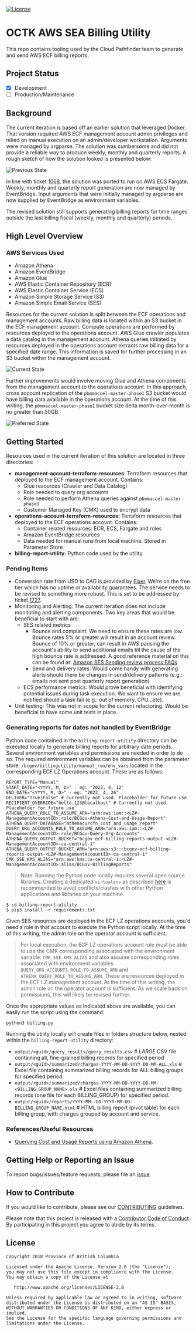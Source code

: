 [![License](https://img.shields.io/badge/License-Apache%202.0-blue.svg)](./LICENSE)

# OCTK AWS SEA Billing Utility
This repo contains tooling used by the Cloud Pathfinder team to generate and send AWS ECF billing reports.

## Project Status

- [x] Development
- [ ] Production/Maintenance

## Background

The current iteration is based off an earlier solution that leveraged Docker. That version required AWS ECF management account admin privileges and relied on  manual execution on an admin/developer workstation. Arguments were managed by argparse. The solution was cumbersome and did not provide a reliable way to produce weekly, monthly and quarterly reports. A rough sketch of how the solution looked is presented below:

![Previous State](./docs/figs/png/billing_utility_previous_state.drawio.png)

In line with ticket [1068](https://github.com/bcgov/cloud-pathfinder/issues/1068), the solution was ported to run on AWS ECS Fargate. Weekly, monthly and quarterly report generation are now managed by EventBridge. Input arguments that were initially managed by argparse are now supplied by EventBridge as environment variables.

The revised solution still supports generating billing reports for time ranges outside the last billing fiscal (weekly, monthly and quarterly) periods.

## High Level Overview
### AWS Services Used
- Amazon Athena
- Amazon EventBridge
- Amazon Glue
- AWS Elastic Container Repository (ECR)
- AWS Elastic Container Service (ECS)
- Amazon Simple Storage Service (S3)
- Amazon Simple Email Service (SES)

Resources for the current solution is split between the ECF operations and management accounts. Raw billing data is located within an S3 bucket in the ECF management account. Compute operations are performed by resources deployed to the operations account. AWS Glue crawler populates a data catalog in the management account. Athena queries initiated by resources deployed in the operations account extracts raw billing data for a specified date range. This information is saved for further processing in an S3 bucket within the management account.

![Current State](./docs/figs/png/billing_utility_current_state.drawio.png)

Further improvements would involve moving Glue and Athena components from the management account to the operations account. In this approach, cross account replication of the `pbmmaccel-master-phase1` S3 bucket would have billing data available in the operations account. At the time of this writing, the `pbmmaccel-master-phase1` bucket size delta month-over-month is no greater than 50GB.

![Preferred State](./docs/figs/png/billing_utility_preferred_state.drawio.png)


## Getting Started
Resources used in the current iteration of this solution are located in three directories:
- **management-account-terraform-resources**: Terraform resources that deployed to the ECF management account. Contains:
  - Glue resources (Crawler and Data Catalog)
  - Role needed to query org accounts
  - Role needed to perform Athena queries against `pbmmaccel-master-phase1`
  - Customer Managed Key (CMK) used to encrypt data
- **operations-account-terraform-resources:** Terraform resources that deployed to the ECF operations account. Contains:
  - Container related resources: ECR, ECS, Fargate and roles
  - Amazon EventBridge resources
  - Data needed for manual runs from local machine. Stored in Parameter Store
- **billing-report-utility:** Python code used by the utility


### Pending Items
- Conversion rate from USD to CAD is provided by [Fixer](https://fixer.io/). We're on the free tier which has no uptime or availability guarantees. The service needs to be revised to something more robust. This is set to be addressed by ticket [1727](https://github.com/bcgov/cloud-pathfinder/issues/1727).
- Monitoring and Alerting: The current iteration does not include monitoring and alerting components. Two key areas that would be beneficial to start with are:
  - SES related metrics
    - Bounce and complaint: We need to ensure these rates are low. Bounce rates 5% or greater will result in an account review. Bounce of 10% or greater, can result in AWS pausing the account's ability to send additional emails till the cause of the high bounce rate is addressed. A good reference material on this can be found at: [Amazon SES Sending review process FAQs](https://docs.aws.amazon.com/ses/latest/dg/faqs-enforcement.html)
    - Send and delivery rates: Would come handy with generating alerts should there be changes in send/delivery patterns (e.g.: emails not sent post quarterly report generation)
  - ECS performance metrics: Would prove beneficial with identifying potential issues during task execution. We want to ensure we are notified should a task fail (e.g.: out of memory, CPU...etc).
- Unit testing: This was not in scope for the current refactoring. Would be beneficial to have some unit tests in place. 


### Generating reports for dates not handled by EventBridge
Python code contained in the `billing-report-utility` directory can be executed locally to generate billing reports for arbitrary date periods. Several environment variables and permissions are needed in order to do so. The required environment variables can be obtained from the parameter store: `/bcgov/billingutility/manual_run/env_vars` located in the corresponding ECF LZ Operations account. These are as follows:

```shell
REPORT_TYPE="Manual"
START_DATE="<YYYY, M, D>" - eg: "2022, 4, 12"
END_DATE="<YYYY, M, D>" - eg: "2022, 4, 26"
DELIVER="True|False" # Currently not used. Placeholder for future use
RECIPIENT_OVERRIDE="hello.123@localhost" # Currently not used. Placeholder for future use
ATHENA_QUERY_ROLE_TO_ASSUME_ARN="arn:aws:iam::<LZ#-ManagementAccountID>:role/BCGov-Athena-Cost-and-Usage-Report"
ATHENA_QUERY_DATABASE="athenacurcfn_cost_and_usage_report"
QUERY_ORG_ACCOUNTS_ROLE_TO_ASSUME_ARN="arn:aws:iam::<LZ#-ManagementAccountID>:role/BCGov-Query-Org-Accounts"
ATHENA_QUERY_OUTPUT_BUCKET="bcgov-ecf-billing-reports-output-<LZ#-ManagementAccountID>-ca-central-1"
ATHENA_QUERY_OUTPUT_BUCKET_ARN="arn:aws:s3:::bcgov-ecf-billing-reports-output-<LZ#-ManagementAccountID>-ca-central-1"
CMK_SSE_KMS_ALIAS="arn:aws:kms:ca-central-1:<LZ#-ManagementAccountID>:alias/BCGov-BillingReports"
```
> Note: Running the Python code locally requires several open source libraries. Creating a dedicated `virtualenv` as described [here](https://docs.python.org/3/library/venv.html) is recommended to avoid conflicts/clashes with other Python applications and libraries on your machine.

```shell
$ cd billing-report-utility
$ pip3 install -r requirements.txt
```
Given SES resources are deployed in the ECF LZ operations accounts, you'd need a role in that account to execute the Python script locally. At the time of this writing, the admin role on the operator account is sufficient.

> For local execution, the ECF LZ operations account role must be able to use the CMK corresponding associated with the environment variable: `CMK_SSE_KMS_ALIAS` and also assume corresponding roles associated with environment variables `QUERY_ORG_ACCOUNTS_ROLE_TO_ASSUME_ARN` and `ATHENA_QUERY_ROLE_TO_ASSUME_ARN`. These are resources deployed in the ECF LZ management account. At the time of this writing, the admin role on the operator account is sufficient. As we scale back on permissions, this will likely be revised further.  

Once the appropriate values as indicated above are available, you can easily run the script using the command:

```shell
python3 billing.py
```
Running the utility locally will create files in folders structure below, nested within the `billing-report-utility` directory:
- `output/<guid>/query_results/query_results.csv`  # *LARGE* CSV file containing all, fine-grained billing records for specified period
- `output/<guid>/summarized/charges-YYYY-MM-DD-YYYY-DD-MM-ALL.xls`  # Excel file containing summarized billing records for ALL billing groups for specified period
- `output/<guid>/summarized/charges-YYYY-MM-DD-YYYY-DD-MM-<BILLING_GROUP_NAME>.xls`  # Excel files containing summarized billing records (one file for each  BILLING_GROUP) for specified period.
- `output/<guid>/reports/YYYY-MM--DD-YYYY-MM-DD-BILLING_GROUP_NAME.html`  # HTML billing report (pivot table) for each billing group, with charges grouped by account and service.

### References/Useful Resources
- [Querying Cost and Usage Reports using Amazon Athena](https://docs.aws.amazon.com/cur/latest/userguide/cur-query-athena.html).

## Getting Help or Reporting an Issue

<!--- Example below, modify accordingly --->
To report bugs/issues/feature requests, please file an [issue](../../issues).

## How to Contribute

<!--- Example below, modify accordingly --->
If you would like to contribute, please see our [CONTRIBUTING](./CONTRIBUTING.md) guidelines.

Please note that this project is released with a [Contributor Code of Conduct](./CODE_OF_CONDUCT.md). By participating
in this project you agree to abide by its terms.

## License

    Copyright 2018 Province of British Columbia

    Licensed under the Apache License, Version 2.0 (the "License");
    you may not use this file except in compliance with the License.
    You may obtain a copy of the License at

       http://www.apache.org/licenses/LICENSE-2.0

    Unless required by applicable law or agreed to in writing, software
    distributed under the License is distributed on an "AS IS" BASIS,
    WITHOUT WARRANTIES OR CONDITIONS OF ANY KIND, either express or implied.
    See the License for the specific language governing permissions and
    limitations under the License.
